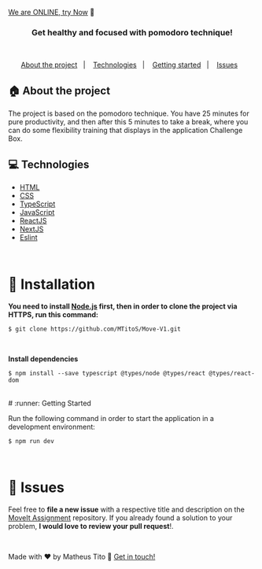 [We are ONLINE, try Now](https://moveit-mtitos.vercel.app) :tada:<br>


<h3 align="center">
  Get healthy and focused with pomodoro technique!
</h3>

<br>

<p align="center">
  <a href="#house-about-the-project">About the project</a>&nbsp;&nbsp;&nbsp;|&nbsp;&nbsp;&nbsp;
  <a href="#computer-technologies">Technologies</a>&nbsp;&nbsp;&nbsp;|&nbsp;&nbsp;&nbsp;
  <a href="#construction_worker-installation">Getting started</a>&nbsp;&nbsp;&nbsp;|&nbsp;&nbsp;&nbsp;
  <a href="#bug-issues">Issues</a>&nbsp;&nbsp;&nbsp;
</p>

## :house: About the project

The project is based on the pomodoro technique.
You have 25 minutes for pure productivity, and then after this 5 minutes to take a break, where you can do some flexibility training that displays in the application Challenge Box.
<br>

## :computer: Technologies

- [HTML](https://www.w3schools.com/html/)
- [CSS](https://www.w3schools.com/css/)
- [TypeScript](https://www.typescriptlang.org/)
- [JavaScript](https://developer.mozilla.org/en-US/docs/Web/JavaScript/)
- [ReactJS](https://reactjs.org/)
- [NextJS](https://nextjs.org/)
- [Eslint](https://eslint.org/)


<br>

# :construction_worker: Installation

**You need to install [Node.js](https://nodejs.org/en/download/) first, then in order to clone the project via HTTPS, run this command:**

```$ git clone https://github.com/MTitoS/Move-V1.git```

<br>

**Install dependencies**

```$ npm install --save typescript @types/node @types/react @types/react-dom```

<br>
# :runner: Getting Started

Run the following command in order to start the application in a development environment:

```$ npm run dev```

<br>


# :bug: Issues

Feel free to **file a new issue** with a respective title and description on the [MoveIt Assignment](https://github.com/MTitoS/Move-V1/issues) repository. If you already found a solution to your problem, **I would love to review your pull request**!.

<br>

Made with ♥ by Matheus Tito :wave: [Get in touch!](https://www.linkedin.com/in/matheus-tito-silva/)


 

